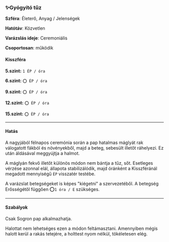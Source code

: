 ### ✨Gyógyító tűz

**Szféra**: Életerő, Anyag / Jelenségek

**Hatótáv**: Közvetlen

**Varázslás ideje**: Ceremoniális

**Csoportosan**: működik 

#### Kisszféra

**5.szint:** `1 ÉP / óra`

**6.szint:** `⭕ ÉP / óra`

**9.szint:** `⭕ ÉP / óra`

**12.szint:** `⭕ ÉP / óra`

**15.szint:** `⭕ ÉP / óra`


---
#### Hatás

A nagyjából félnapos ceremónia során a pap hatalmas máglyát rak válogatott fákból és növényekből, majd a beteg, sebesült illetőt ráhelyezi. Ez után áldásával meggyújtja a halmot.

A máglyán fekvő illetőt különös módon nem bántja a tűz, sőt. Esetleges vérzése azonnal elál, állapota stabilizálódik, majd óránként a Kisszféránál megadott mennyiségű `ÉP` visszatér testébe.

A varázslat betegségeket is képes "kiégetni" a szervezetéből. A betegség Erősségétől függően ⭕`1 óra / E` szükséges.

---
#### Szabályok

Csak Sogron pap alkalmazhatja.

Halottat nem lehetséges ezen a módon feltámasztani. Amennyiben mégis halott kerül a rakás tetejére, a holttest nyom nélkül, tökéletesen elég.
